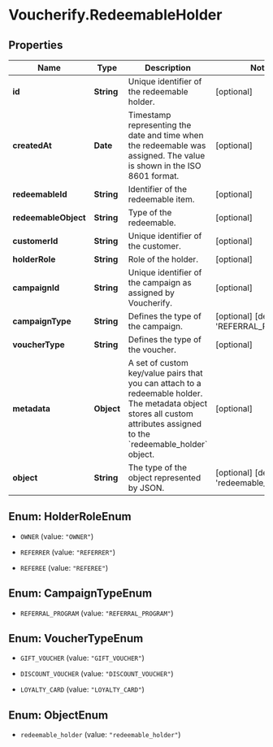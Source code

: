 # Voucherify.RedeemableHolder

## Properties

Name | Type | Description | Notes
------------ | ------------- | ------------- | -------------
**id** | **String** | Unique identifier of the redeemable holder. | [optional] 
**createdAt** | **Date** | Timestamp representing the date and time when the redeemable was assigned. The value is shown in the ISO 8601 format. | [optional] 
**redeemableId** | **String** | Identifier of the redeemable item. | [optional] 
**redeemableObject** | **String** | Type of the redeemable. | [optional] 
**customerId** | **String** | Unique identifier of the customer. | [optional] 
**holderRole** | **String** | Role of the holder. | [optional] 
**campaignId** | **String** | Unique identifier of the campaign as assigned by Voucherify. | [optional] 
**campaignType** | **String** | Defines the type of the campaign. | [optional] [default to &#39;REFERRAL_PROGRAM&#39;]
**voucherType** | **String** | Defines the type of the voucher. | [optional] 
**metadata** | **Object** | A set of custom key/value pairs that you can attach to a redeemable holder. The metadata object stores all custom attributes assigned to the &#x60;redeemable_holder&#x60; object. | [optional] 
**object** | **String** | The type of the object represented by JSON. | [optional] [default to &#39;redeemable_holder&#39;]



## Enum: HolderRoleEnum


* `OWNER` (value: `"OWNER"`)

* `REFERRER` (value: `"REFERRER"`)

* `REFEREE` (value: `"REFEREE"`)





## Enum: CampaignTypeEnum


* `REFERRAL_PROGRAM` (value: `"REFERRAL_PROGRAM"`)





## Enum: VoucherTypeEnum


* `GIFT_VOUCHER` (value: `"GIFT_VOUCHER"`)

* `DISCOUNT_VOUCHER` (value: `"DISCOUNT_VOUCHER"`)

* `LOYALTY_CARD` (value: `"LOYALTY_CARD"`)





## Enum: ObjectEnum


* `redeemable_holder` (value: `"redeemable_holder"`)




